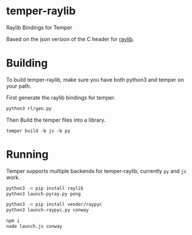 # temper-raylib
Raylib Bindings for Temper

Based on the json version of the C header for [raylib].

# Building

To build temper-raylib, make sure you have both python3 and temper on your path.

First generate the raylib bindings for temper.
```sh
python3 rl/gen.py
```

Then Build the temper files into a library.
```
temper build -b js -b py
```

# Running

Temper supports multiple backends for temper-raylib, currently `py` and `js` work.

```sh
python3 -m pip install raylib
python3 launch-pyray.py pong
```

```sh
python3 -m pip install vendor/raypyc
python3 launch-raypyc.py conway

```

```sh
npm i
node launch.js conway
```

[raylib]: https://www.raylib.com/
